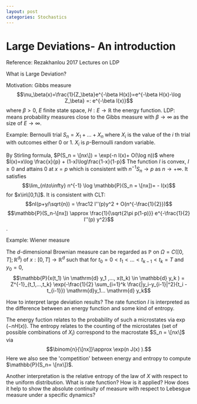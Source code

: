 ```yaml
---
layout: post
categories: Stochastics
---
```


# Large Deviations- An introduction
Reference: Rezakhanlou 2017 Lectures on LDP

What is Large Deviation?

Motivation: 
Gibbs measure
$$\nu_\beta(x)=\frac{1}{Z_\beta}e^{-\beta H(x)}=e^{-\beta H(x)-\log Z_\beta} =: e^{-\beta I(x)}$$
where $\beta>0$, $E$ finite state space, $H:E\to\mathbb{R}$ the energy function.
LDP: means probability measures close to the Gibbs measure with $\beta \to \infty$ as the size of $E \to \infty$.

Example: Bernoulli trial
$S_n = X_1 + ... + X_n$ where $X_i$ is the value of the $i$ th trial with outcomes either $0$ or $1$. $X_i$ is $p$-Bernoulli random variable.

By Stirling formula,
$P(S_n = \[nx\]) = \exp(-n I(x)+ O(\log n))$ where $I(x)=x\log \frac{x}{p} + (1-x)\log\frac{1-x}{1-p}$
The function $I$ is convex, $I\ge 0$ and attains $0$ at $x=p$ which is consistent with $n^{-1} S_n \to p$ as $n\to +\infty$. It satisfies 
$$\lim_{n\to\infty} n^{-1} \log \mathbb{P}(S_n = \[nx])= - I(x)$$ for $x\in\[0,1\]$.
It is consistent with CLT:
$$nI(p+y/\sqrt{n}) = \frac12 I''(p)y^2 + O(n^{-\frac{1}{2}})$$
$$\mathbb{P}(S_n-\[nx]) \approx \frac{1}{\sqrt{2\pi p(1-p)}} e^{-\frac{1}{2} I''(p) y^2}$$.

Example: Wiener measure

The $d$-dimensional Brownian measure can be regarded as $\mathbb{P}$ on $\Omega= C([0,T];\mathbb{R}^d)$ of $x:[0,T]\to \mathbb{R}^d$ such that for $t_0=0<t_1<...<t_{k-1}<t_k = T$ and $y_0=0$,
$$\mathbb{P}(x(t_1) \in \mathrm{d} y_1 ,..., x(t_k) \in \mathbb{d} y_k ) = Z^{-1}_{t_1,...,t_k} \exp(-\frac{1}{2} \sum_{i=1}^k \frac{|y_i-y_{i-1}|^2}{t_i - t_{i-1}}) \mathrm{d}y_1... \mathrm{d} y_k$$


How to interpret large deviation results?
The rate function $I$ is interpreted as the difference between an energy function and some kind of entropy.

The energy fuction relates to the probability of such a microstates via $\exp(-n H(x))$.
The entropy relates to the counting of the microstates (set of possible combinations of $X_i$) correspond to the macrostate $S_n = \[nx\]$ via 
$$\binom{n}{\[nx]}\approx \exp(n J(x) ).$$ Here we also see the 'competition' between energy and entropy to compute $\mathbb{P}(S_n= \[nx\])$.

Another interpretation is the relative entropy of the law of $X$ with respect to the uniform distribution.
What is rate function?
How is it applied?
How does it help to show the absolute continuity of measure with respect to Lebesgue measure under a specific dynamics?
